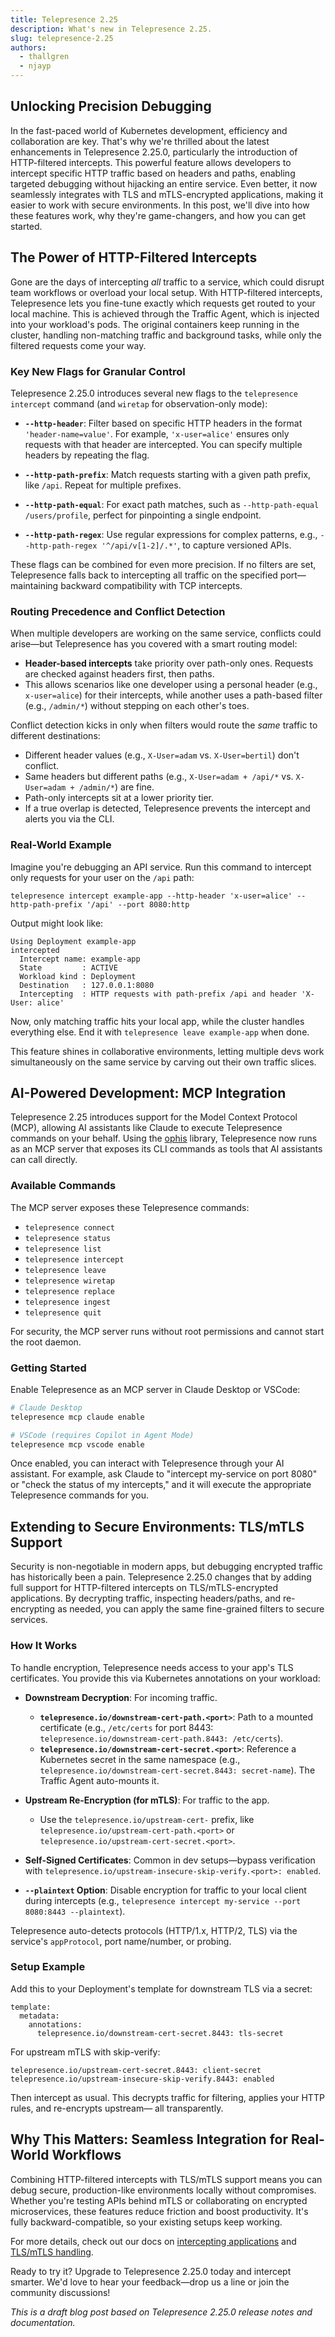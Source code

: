```yaml
---
title: Telepresence 2.25
description: What's new in Telepresence 2.25.
slug: telepresence-2.25
authors:
  - thallgren
  - njayp
---
```


## Unlocking Precision Debugging

In the fast-paced world of Kubernetes development, efficiency and collaboration are key. That's why we're thrilled about the latest enhancements in Telepresence 2.25.0, particularly the introduction of HTTP-filtered intercepts. This powerful feature allows developers to intercept specific HTTP traffic based on headers and paths, enabling targeted debugging without hijacking an entire service. Even better, it now seamlessly integrates with TLS and mTLS-encrypted applications, making it easier to work with secure environments. In this post, we'll dive into how these features work, why they're game-changers, and how you can get started.

<!-- truncate -->

## The Power of HTTP-Filtered Intercepts

Gone are the days of intercepting *all* traffic to a service, which could disrupt team workflows or overload your local setup. With HTTP-filtered intercepts, Telepresence lets you fine-tune exactly which requests get routed to your local machine. This is achieved through the Traffic Agent, which is injected into your workload's pods. The original containers keep running in the cluster, handling non-matching traffic and background tasks, while only the filtered requests come your way.

### Key New Flags for Granular Control

Telepresence 2.25.0 introduces several new flags to the `telepresence intercept` command (and `wiretap` for observation-only mode):

- **`--http-header`**: Filter based on specific HTTP headers in the format `'header-name=value'`. For example, `'x-user=alice'` ensures only requests with that header are intercepted. You can specify multiple headers by repeating the flag.

- **`--http-path-prefix`**: Match requests starting with a given path prefix, like `/api`. Repeat for multiple prefixes.

- **`--http-path-equal`**: For exact path matches, such as `--http-path-equal /users/profile`, perfect for pinpointing a single endpoint.

- **`--http-path-regex`**: Use regular expressions for complex patterns, e.g., `--http-path-regex '^/api/v[1-2]/.*'`, to capture versioned APIs.

These flags can be combined for even more precision. If no filters are set, Telepresence falls back to intercepting all traffic on the specified port—maintaining backward compatibility with TCP intercepts.

### Routing Precedence and Conflict Detection

When multiple developers are working on the same service, conflicts could arise—but Telepresence has you covered with a smart routing model:

- **Header-based intercepts** take priority over path-only ones. Requests are checked against headers first, then paths.
- This allows scenarios like one developer using a personal header (e.g., `x-user=alice`) for their intercepts, while another uses a path-based filter (e.g., `/admin/*`) without stepping on each other's toes.

Conflict detection kicks in only when filters would route the *same* traffic to different destinations:
- Different header values (e.g., `X-User=adam` vs. `X-User=bertil`) don't conflict.
- Same headers but different paths (e.g., `X-User=adam + /api/*` vs. `X-User=adam + /admin/*`) are fine.
- Path-only intercepts sit at a lower priority tier.
- If a true overlap is detected, Telepresence prevents the intercept and alerts you via the CLI.

### Real-World Example

Imagine you're debugging an API service. Run this command to intercept only requests for your user on the `/api` path:

```
telepresence intercept example-app --http-header 'x-user=alice' --http-path-prefix '/api' --port 8080:http
```

Output might look like:

```
Using Deployment example-app
intercepted
  Intercept name: example-app
  State         : ACTIVE
  Workload kind : Deployment
  Destination   : 127.0.0.1:8080
  Intercepting  : HTTP requests with path-prefix /api and header 'X-User: alice'
```

Now, only matching traffic hits your local app, while the cluster handles everything else. End it with `telepresence leave example-app` when done.

This feature shines in collaborative environments, letting multiple devs work simultaneously on the same service by carving out their own traffic slices.

## AI-Powered Development: MCP Integration

Telepresence 2.25 introduces support for the Model Context Protocol (MCP), allowing AI assistants like Claude to execute Telepresence commands on your behalf. Using the [ophis](https://github.com/njayp/ophis) library, Telepresence now runs as an MCP server that exposes its CLI commands as tools that AI assistants can call directly.

### Available Commands

The MCP server exposes these Telepresence commands:

- `telepresence connect`
- `telepresence status`
- `telepresence list`
- `telepresence intercept`
- `telepresence leave`
- `telepresence wiretap`
- `telepresence replace`
- `telepresence ingest`
- `telepresence quit`

For security, the MCP server runs without root permissions and cannot start the root daemon.

### Getting Started

Enable Telepresence as an MCP server in Claude Desktop or VSCode:

```bash
# Claude Desktop
telepresence mcp claude enable

# VSCode (requires Copilot in Agent Mode)
telepresence mcp vscode enable
```

Once enabled, you can interact with Telepresence through your AI assistant. For example, ask Claude to "intercept my-service on port 8080" or "check the status of my intercepts," and it will execute the appropriate Telepresence commands for you.

## Extending to Secure Environments: TLS/mTLS Support

Security is non-negotiable in modern apps, but debugging encrypted traffic has historically been a pain. Telepresence 2.25.0 changes that by adding full support for HTTP-filtered intercepts on TLS/mTLS-encrypted applications. By decrypting traffic, inspecting headers/paths, and re-encrypting as needed, you can apply the same fine-grained filters to secure services.

### How It Works

To handle encryption, Telepresence needs access to your app's TLS certificates. You provide this via Kubernetes annotations on your workload:

- **Downstream Decryption**: For incoming traffic.
    - **`telepresence.io/downstream-cert-path.<port>`**: Path to a mounted certificate (e.g., `/etc/certs` for port 8443: `telepresence.io/downstream-cert-path.8443: /etc/certs`).
    - **`telepresence.io/downstream-cert-secret.<port>`**: Reference a Kubernetes secret in the same namespace (e.g., `telepresence.io/downstream-cert-secret.8443: secret-name`). The Traffic Agent auto-mounts it.

- **Upstream Re-Encryption (for mTLS)**: For traffic to the app.
    - Use the `telepresence.io/upstream-cert-` prefix, like `telepresence.io/upstream-cert-path.<port>` or `telepresence.io/upstream-cert-secret.<port>`.

- **Self-Signed Certificates**: Common in dev setups—bypass verification with `telepresence.io/upstream-insecure-skip-verify.<port>: enabled`.

- **`--plaintext` Option**: Disable encryption for traffic to your local client during intercepts (e.g., `telepresence intercept my-service --port 8080:8443 --plaintext`).

Telepresence auto-detects protocols (HTTP/1.x, HTTP/2, TLS) via the service's `appProtocol`, port name/number, or probing.

### Setup Example

Add this to your Deployment's template for downstream TLS via a secret:

```
template:
  metadata:
    annotations:
      telepresence.io/downstream-cert-secret.8443: tls-secret
```

For upstream mTLS with skip-verify:

```
telepresence.io/upstream-cert-secret.8443: client-secret
telepresence.io/upstream-insecure-skip-verify.8443: enabled
```

Then intercept as usual. This decrypts traffic for filtering, applies your HTTP rules, and re-encrypts upstream— all transparently.

## Why This Matters: Seamless Integration for Real-World Workflows

Combining HTTP-filtered intercepts with TLS/mTLS support means you can debug secure, production-like environments locally without compromises. Whether you're testing APIs behind mTLS or collaborating on encrypted microservices, these features reduce friction and boost productivity. It's fully backward-compatible, so your existing setups keep working.

For more details, check out our docs on [intercepting applications](https://telepresence.io/docs/howtos/engage#intercept-your-application) and [TLS/mTLS handling](https://telepresence.io/docs/howtos/mtls).

Ready to try it? Upgrade to Telepresence 2.25.0 today and intercept smarter. We'd love to hear your feedback—drop us a line or join the community discussions!

*This is a draft blog post based on Telepresence 2.25.0 release notes and documentation.*